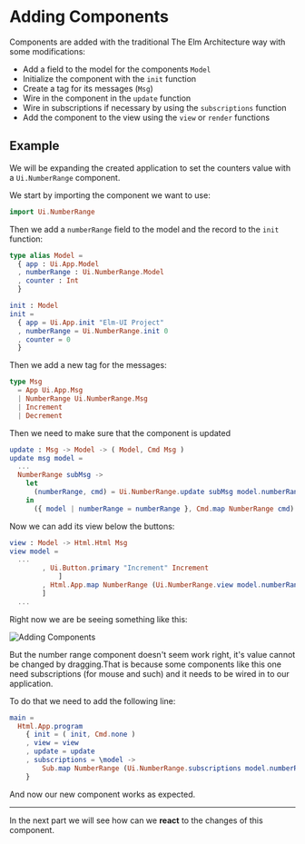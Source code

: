 # Adding Components
Components are added with the traditional The Elm Architecture way with some modifications:
  - Add a field to the model for the components `Model`
  - Initialize the component with the `init` function
  - Create a tag for its messages (`Msg`)
  - Wire in the component in the `update` function
  - Wire in subscriptions if necessary by using the `subscriptions` function
  - Add the component to the view using the `view` or `render` functions

## Example
We will be expanding the created application to set the counters value with a `Ui.NumberRange` component.

We start by importing the component we want to use:
```elm
import Ui.NumberRange
```

Then we add a `numberRange` field to the model and the record to the `init` function:
```elm
type alias Model =
  { app : Ui.App.Model
  , numberRange : Ui.NumberRange.Model
  , counter : Int
  }

init : Model
init =
  { app = Ui.App.init "Elm-UI Project"
  , numberRange = Ui.NumberRange.init 0
  , counter = 0
  }
```

Then we add a new tag for the messages:
```elm
type Msg
  = App Ui.App.Msg
  | NumberRange Ui.NumberRange.Msg
  | Increment
  | Decrement
```

Then we need to make sure that the component is updated
```elm
update : Msg -> Model -> ( Model, Cmd Msg )
update msg model =
  ...
  NumberRange subMsg ->
    let
      (numberRange, cmd) = Ui.NumberRange.update subMsg model.numberRange
    in
      ({ model | numberRange = numberRange }, Cmd.map NumberRange cmd)
```

Now we can add its view below the buttons:
```elm
view : Model -> Html.Html Msg
view model =
  ...
        , Ui.Button.primary "Increment" Increment
            ]
        , Html.App.map NumberRange (Ui.NumberRange.view model.numberRange)
        ]
  ...
```

Right now we are be seeing something like this:

![Adding Components](../images/adding-components.jpg)

But the number range component doesn't seem work right, it's value cannot be changed by dragging.That is because some components like this one need subscriptions (for mouse and such) and it needs to be wired in to our application.

To do that we need to add the following line:
```elm
main =
  Html.App.program
    { init = ( init, Cmd.none )
    , view = view
    , update = update
    , subscriptions = \model ->
        Sub.map NumberRange (Ui.NumberRange.subscriptions model.numberRange)
    }
```
And now our new component works as expected.

-------------------------------------------------------------------------------------

In the next part we will see how can we **react** to the changes of this component.
